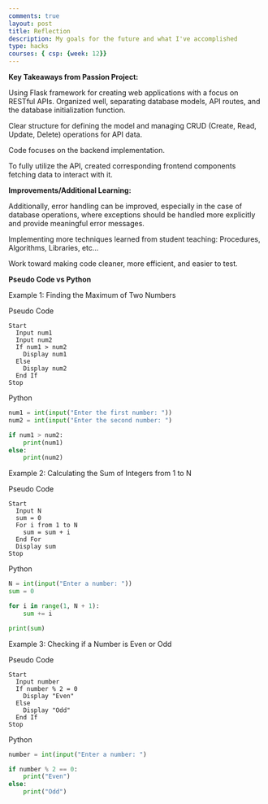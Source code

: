 ```yaml
---
comments: true
layout: post
title: Reflection
description: My goals for the future and what I've accomplished
type: hacks
courses: { csp: {week: 12}}
---
```


**Key Takeaways from Passion Project:**

Using Flask framework for creating web applications with a focus on RESTful APIs. Organized well, separating database models, API routes, and the database initialization function.

Clear structure for defining the model and managing CRUD (Create, Read, Update, Delete) operations for API data.

Code focuses on the backend implementation. 

To fully utilize the API, created corresponding frontend components fetching data to interact with it.

**Improvements/Additional Learning:**

Additionally, error handling can be improved, especially in the case of database operations, where exceptions should be handled more explicitly and provide meaningful error messages.

Implementing more techniques learned from student teaching: Procedures, Algorithms, Libraries, etc...

Work toward making code cleaner, more efficient, and easier to test.

**Pseudo Code vs Python**

Example 1: Finding the Maximum of Two Numbers

Pseudo Code 

```script
Start
  Input num1
  Input num2
  If num1 > num2
    Display num1
  Else
    Display num2
  End If
Stop
```

Python

```python
num1 = int(input("Enter the first number: "))
num2 = int(input("Enter the second number: ")

if num1 > num2:
    print(num1)
else:
    print(num2)
```

Example 2: Calculating the Sum of Integers from 1 to N

Pseudo Code 

```script
Start
  Input N
  sum = 0
  For i from 1 to N
    sum = sum + i
  End For
  Display sum
Stop
```

Python

```python
N = int(input("Enter a number: "))
sum = 0

for i in range(1, N + 1):
    sum += i

print(sum)
```

Example 3: Checking if a Number is Even or Odd

Pseudo Code 

```script
Start
  Input number
  If number % 2 = 0
    Display "Even"
  Else
    Display "Odd"
  End If
Stop
```

Python

```python
number = int(input("Enter a number: ")

if number % 2 == 0:
    print("Even")
else:
    print("Odd")
```
